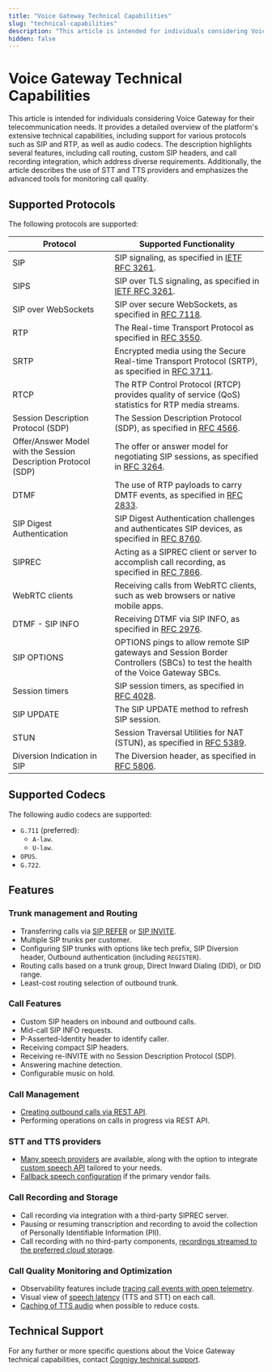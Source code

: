 ```yaml
---
title: "Voice Gateway Technical Capabilities"
slug: "technical-capabilities"
description: "This article is intended for individuals considering Voice Gateway for their telecommunication needs and outlines its technical capabilities."
hidden: false
---
```


# Voice Gateway Technical Capabilities

This article is intended for individuals considering Voice Gateway for their telecommunication needs. 
It provides a detailed overview of the platform's extensive technical capabilities, including support for various protocols such as SIP and RTP, as well as audio codecs. 
The description highlights several features, including call routing, custom SIP headers, and call recording integration,
which address diverse requirements.
Additionally, the article describes the use of STT and TTS providers and emphasizes the advanced tools for monitoring call quality.

## Supported Protocols

The following protocols are supported:

| Protocol                                                       | Supported Functionality                                                                                                                          |
|----------------------------------------------------------------|--------------------------------------------------------------------------------------------------------------------------------------------------|
| SIP                                                            | SIP signaling, as specified in [IETF RFC 3261](https://datatracker.ietf.org/doc/html/rfc3261).                                                   |
| SIPS                                                           | SIP over TLS signaling, as specified in [IETF RFC 3261](https://datatracker.ietf.org/doc/html/rfc3261).                                          |
| SIP over WebSockets                                            | SIP over secure WebSockets, as specified in [RFC 7118](https://datatracker.ietf.org/doc/html/rfc7118).                                           |
| RTP                                                            | The Real-time Transport Protocol as specified in [RFC 3550](https://datatracker.ietf.org/doc/html/rfc3550).                                      |
| SRTP                                                           | Encrypted media using the Secure Real-time Transport Protocol (SRTP), as specified in [RFC 3711](https://datatracker.ietf.org/doc/html/rfc3711). |
| RTCP                                                           | The RTP Control Protocol (RTCP) provides quality of service (QoS) statistics for RTP media streams.                                              |
| Session Description Protocol (SDP)                             | The Session Description Protocol (SDP), as specified in [RFC 4566](https://datatracker.ietf.org/doc/html/rfc4566).                               |
| Offer/Answer Model with the Session Description Protocol (SDP) | The offer or answer model for negotiating SIP sessions, as specified in [RFC 3264](https://datatracker.ietf.org/doc/html/rfc3264).               |
| DTMF                                                           | The use of RTP payloads to carry DMTF events, as specified in [RFC 2833](https://datatracker.ietf.org/doc/html/rfc2833).                         |
| SIP Digest Authentication                                      | SIP Digest Authentication challenges and authenticates SIP devices, as specified in [RFC 8760](https://datatracker.ietf.org/doc/html/rfc8760).   |
| SIPREC                                                         | Acting as a SIPREC client or server to accomplish call recording, as specified in [RFC 7866](https://datatracker.ietf.org/doc/html/rfc7866).     |
| WebRTC clients                                                 | Receiving calls from WebRTC clients, such as web browsers or native mobile apps.                                                                 |
| DTMF - SIP INFO                                                | Receiving DTMF via SIP INFO, as specified in [RFC 2976](https://www.rfc-editor.org/rfc/rfc2976).                                                 |
| SIP OPTIONS                                                    | OPTIONS pings to allow remote SIP gateways and Session Border Controllers (SBCs) to test the health of the Voice Gateway SBCs.                   |
| Session timers                                                 | SIP session timers, as specified in [RFC 4028](https://datatracker.ietf.org/doc/html/rfc4028).                                                   |
| SIP UPDATE                                                     | The SIP UPDATE method to refresh SIP session.                                                                                                    |
| STUN                                                           | Session Traversal Utilities for NAT (STUN), as specified in [RFC 5389](https://datatracker.ietf.org/doc/html/rfc5389).                           |
| Diversion Indication in SIP                                    | The Diversion header, as specified in [RFC 5806](https://datatracker.ietf.org/doc/html/rfc5806).                                                 |

## Supported Codecs

The following audio codecs are supported:

- `G.711` (preferred):
    - `A-law`.
    - `U-law`.
- `OPUS`.
- `G.722`.

## Features

### Trunk management and Routing

- Transferring calls via [SIP REFER](https://datatracker.ietf.org/doc/html/rfc3515) or [SIP INVITE](https://datatracker.ietf.org/doc/html/rfc3261).
- Multiple SIP trunks per customer.
- Configuring SIP trunks with options like tech prefix, SIP Diversion header, Outbound authentication (including `REGISTER`).
- Routing calls based on a trunk group, Direct Inward Dialing (DID), or DID range.
- Least-cost routing selection of outbound trunk.

### Call Features 

- Custom SIP headers on inbound and outbound calls.
- Mid-call SIP INFO requests.
- P-Asserted-Identity header to identify caller.
- Receiving compact SIP headers.
- Receiving re-INVITE with no Session Description Protocol (SDP).
- Answering machine detection.
- Configurable music on hold.

### Call Management

- [Creating outbound calls via REST API](../voicegateway/creating-outbound-calls.md).
- Performing operations on calls in progress via REST API.

### STT and TTS providers

- [Many speech providers](../voicegateway/references/tts-and-stt-vendors.md) are available, along with the option to integrate [custom speech API](webapp/speech-services.md#add-a-custom-speech-vendor) tailored to your needs.
- [Fallback speech configuration](../voicegateway/webapp/applications.md#add-additional-tts-and-stt-vendor) if the primary vendor fails.

### Call Recording and Storage

- Call recording via integration with a third-party SIPREC server.
- Pausing or resuming transcription and recording to avoid the collection of Personally Identifiable Information (PII).
- Call recording with no third-party components, [recordings streamed to the preferred cloud storage](../voicegateway/webapp/recent-calls.md#call-recordings).

### Call Quality Monitoring and Optimization

- Observability features include [tracing call events with open telemetry](webapp/recent-calls.md#call-tracing).
- Visual view of [speech latency](webapp/recent-calls.md#call-recordings) (TTS and STT) on each call.
- [Caching of TTS audio](webapp/accounts.md#tts-prompt-caching) when possible to reduce costs.

## Technical Support

For any further or more specific questions about the Voice Gateway technical capabilities, contact [Cognigy technical support](../help/get-help.md).